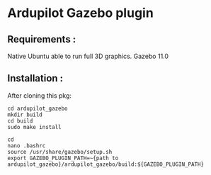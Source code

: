# Ardupilot Gazebo plugin 

## Requirements :
Native Ubuntu able to run full 3D graphics.
Gazebo 11.0


## Installation :
After cloning this pkg:

````
cd ardupilot_gazebo
mkdir build
cd build
sudo make install
````

````
cd 
nano .bashrc
source /usr/share/gazebo/setup.sh
export GAZEBO_PLUGIN_PATH=~{path to ardupilot_gazebo}/ardupilot_gazebo/build:${GAZEBO_PLUGIN_PATH}
````

